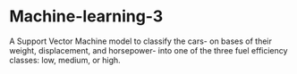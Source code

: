 # Machine-learning-3
A Support Vector Machine model to classify the cars- on bases of their weight, displacement, and horsepower- into one of the three fuel efficiency classes: low, medium, or high.
